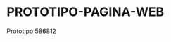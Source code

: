 # PROTOTIPO-PAGINA-WEB
Prototipo 586812
<html>
	<head>
		<title></title>
		<link rel="stylesheet" type="text/css" href="css/estilo.css">
	</head>
